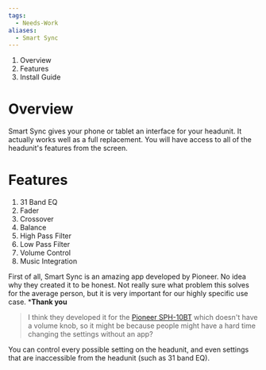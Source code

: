 ```yaml
---
tags:
  - Needs-Work
aliases:
  - Smart Sync
---
```


1. Overview
2. Features
3. Install Guide

# Overview
Smart Sync gives your phone or tablet an interface for your headunit. It actually works well as a full replacement. You will have access to all of the headunit's features from the screen.

# Features
1. 31 Band EQ
2. Fader
3. Crossover
4. Balance
5. High Pass Filter
6. Low Pass Filter
7. Volume Control
8. Music Integration










First of all, Smart Sync is an amazing app developed by Pioneer. No idea why they created it to be honest. Not really sure what problem this solves for the average person, but it is very important for our highly specific use case. ***Thank you**

> I think they developed it for the [Pioneer SPH-10BT](https://usa.pioneer/products/sph-10bt) which doesn't have a volume knob, so it might be because people might have a hard time changing the settings without an app?

You can control every possible setting on the headunit, and even settings that are inaccessible from the headunit (such as 31 band EQ).

